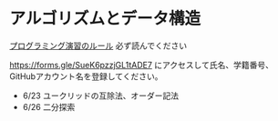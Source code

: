 # アルゴリズムとデータ構造

[プログラミング演習のルール](/RULES.md) 必ず読んでください

https://forms.gle/SueK6pzzjGL1tADE7
にアクセスして氏名、学籍番号、GitHubアカウント名を登録してください。

* 6/23 ユークリッドの互除法、オーダー記法
* 6/26 二分探索
